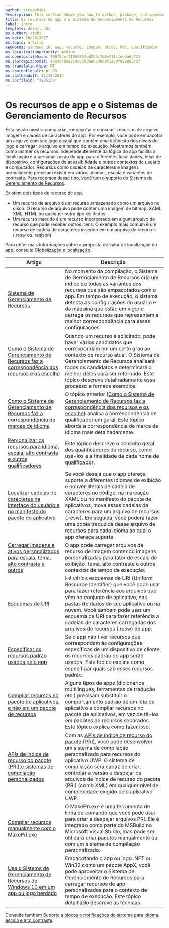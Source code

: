 ```yaml
---
author: stevewhims
Description: This section shows you how to author, package, and consume your app's string, image, and file resources.
title: Os recursos de app e o Sistema de Gerenciamento de Recursos
label: Intro
template: detail.hbs
ms.author: stwhi
ms.date: 10/20/2017
ms.topic: article
keywords: windows 10, uwp, recurso, imagem, ativo, MRT, qualificador
ms.localizationpriority: medium
ms.openlocfilehash: 199f9def3150373fed2b3c7d8e711c1eeda6e721
ms.sourcegitcommit: ed0304b8a214c03b8aab74b8ef12c9f82b8e3c5f
ms.translationtype: MT
ms.contentlocale: pt-BR
ms.lasthandoff: 11/19/2018
ms.locfileid: "7285156"
---
```

# <a name="app-resources-and-the-resource-management-system"></a>Os recursos de app e o Sistemas de Gerenciamento de Recursos


Esta seção mostra como criar, empacotar e consumir recursos de arquivo, imagem e cadeia de caracteres do app. Por exemplo, você pode empacotar um arquivo com seu jogo casual que contém uma definição dos níveis do jogo e carregar o arquivo em tempo de execução. Mostramos também como manter os recursos independentemente da lógica do app facilita a localização e a personalização do app para diferentes localidades, telas de dispositivo, configurações de acessibilidade e outros contextos de usuário e computador. Recursos como cadeias de caracteres e imagens normalmente precisam existir em vários idiomas, escala e variantes de contraste. Para recursos desse tipo, você tem o suporte do [Sistema de Gerenciamento de Recursos](resource-management-system.md).

Existem dois tipos de recurso de app.
- Um recurso de arquivo é um recurso armazenado como um arquivo no disco. O recurso de arquivo pode conter uma imagem de bitmap, XAML, XML, HTML ou qualquer outro tipo de dados.
- Um recurso inserido é um recurso incorporado em algum arquivo de recurso que pode receber outros itens. O exemplo mais comum é um recurso de cadeia de caracteres inserido em um arquivo de recursos (.resw ou. resjson).

Para obter mais informações sobre a proposta de valor de localização do app, consulte [Globalização e localização](../design/globalizing/globalizing-portal.md).

| Artigo | Descrição |
|---------|-------------|
| [Sistema de Gerenciamento de Recursos](resource-management-system.md) | No momento da compilação, o Sistema de Gerenciamento de Recursos cria um índice de todas as variantes dos recursos que são empacotados com o app. Em tempo de execução, o sistema detecta as configurações do usuário e da máquina que estão em vigor e carrega os recursos que representam a melhor correspondência para essas configurações. |
| [Como o Sistema de Gerenciamento de Recursos faz a correspondência dos recursos e os escolhe](how-rms-matches-and-chooses-resources.md) | Quando um recurso é solicitado, pode haver vários candidatos que correspondam em um certo grau ao contexto de recurso atual. O Sistema de Gerenciamento de Recursos analisará todos os candidatos e determinará o melhor deles para ser retornado. Este tópico descreve detalhadamente esse processo e fornece exemplos. |
| [Como o Sistema de Gerenciamento de Recursos faz a correspondência de marcas de idioma](how-rms-matches-lang-tags.md) | O tópico anterior ([Como o Sistema de Gerenciamento de Recursos faz a correspondência dos recursos e os escolhe](how-rms-matches-and-chooses-resources.md)) analisa a correspondência de qualificador em geral. Este tópico aborda a correspondência de marca de idioma mais detalhadamente. |
| [Personalizar os recursos para idioma, escala, alto contraste e outros qualificadores](tailor-resources-lang-scale-contrast.md) | Este tópico descreve o conceito geral dos qualificadores de recurso, como usá-los e a finalidade de cada nome de qualificador. |
| [Localizar cadeias de caracteres na interface do usuário e no manifesto do pacote do aplicativo](localize-strings-ui-manifest.md) | Se você deseja que o app ofereça suporte a diferentes idiomas de exibição e houver literais de cadeia de caracteres no código, na marcação XAML ou no manifesto do pacote de aplicativos, mova essas cadeias de caracteres para um arquivo de recursos (.resw). Em seguida, você poderá fazer uma cópia traduzida desse arquivo de recursos para cada idioma ao qual o app ofereça suporte. |
| [Carregar imagens e ativos personalizados para escala, tema, alto contraste e outros](images-tailored-for-scale-theme-contrast.md) | O app pode carregar arquivos de recurso de imagem contendo imagens personalizadas para fator de escala de exibição, tema, alto contraste e outros contextos de tempo de execução. |
| [Esquemas de URI](uri-schemes.md) | Há vários esquemas de URI (Uniform Resource Identifier) que você pode usar para fazer referência aos arquivos que vêm no conjunto de aplicativo, nas pastas de dados do seu aplicativo ou na nuvem. Você também pode usar um esquema de URI para fazer referência a cadeias de caracteres carregadas dos arquivos de recursos (.resw) do app. |
| [Especificar os recursos padrão usados pelo app](specify-default-resources-installed.md) | Se o app não tiver recursos que correspondam às configurações específicas de um dispositivo de cliente, os recursos padrão do app serão usados. Este tópico explica como especificar quais são esses recursos padrão. |
| [Compilar recursos no pacote de aplicativos, e não em um pacote de recursos](build-resources-into-app-package.md) | Alguns tipos de apps (dicionários multilíngues, ferramentas de tradução etc.) precisam substituir o comportamento padrão de um lote de aplicativo e compilar recursos no pacote de aplicativos, em vez de tê-los em pacotes de recursos separados. Este tópico explica como fazer isso. |
| [APIs de índice de recurso do pacote (PRI) e sistemas de compilação personalizados](pri-apis-custom-build-systems.md) | Com as [APIs de índice de recurso do pacote (PRI)](https://msdn.microsoft.com/library/windows/desktop/mt845690), você pode desenvolver um sistema de compilação personalizado para recursos do aplicativo UWP. O sistema de compilação será capaz de criar, controlar a versão e despejar os arquivos de índice de recurso do pacote (PRI) (como XML) em qualquer nível de complexidade exigido pelo aplicativo UWP. |
| [Compilar recursos manualmente com o MakePri.exe](compile-resources-manually-with-makepri.md) | O MakePri.exe é uma ferramenta de linha de comando que você pode usar para criar e despejar arquivos PRI. Ele é integrado como parte do MSBuild no Microsoft Visual Studio, mas pode ser útil para criar pacotes manualmente ou com um sistema de compilação personalizado. |
| [Use o Sistema de Gerenciamento de Recursos do Windows 10 em um app ou jogo herdado](using-mrt-for-converted-desktop-apps-and-games.md) | Empacotando o app ou jogo .NET ou Win32 como um pacote AppX, você pode aproveitar o Sistema de Gerenciamento de Recursos para carregar recursos de app personalizados para o contexto de tempo de execução. Este tópico detalhado descreve as técnicas. |

Consulte também [Suporte a blocos e notificações do sistema para idioma, escala e alto contraste](../design/shell/tiles-and-notifications/tile-toast-language-scale-contrast.md).
